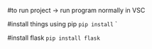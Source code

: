 #to run project 
 -> run program normally in VSC

  #install things using pip
  ``pip install``
  `
  
  #install flask
  ``pip install flask``

